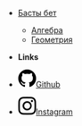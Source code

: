 - [Басты бет](#)
  - [Алгебра](algebra/_home.md)
  - [Геометрия](geometria/_home.md)
  
- **Links**
- [![Github](assets/image/github.svg)Github](https://github.com/arcbomi/fizmat-formula-book)
- [![Instagram](assets/image/ins.svg)Instagram](https://www.instagram.com/fizmat_arcbomi/)
